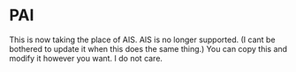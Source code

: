 # PAI
This is now taking the place of AIS. AIS is no longer supported. (I cant be bothered to update it when this does the same thing.) You can copy this and modify it however you want. I do not care.
